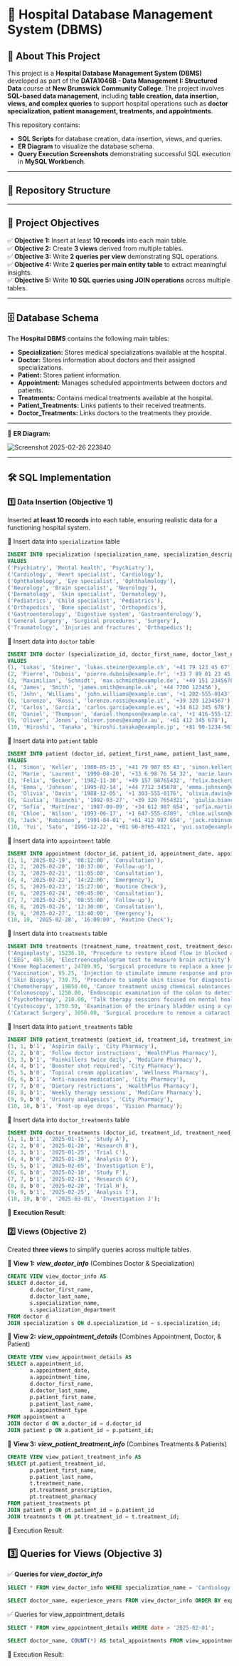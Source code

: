 # 🏥 Hospital Database Management System (DBMS)  

## 📌 About This Project  

This project is a **Hospital Database Management System (DBMS)** developed as part of the **DATA1046B - Data Management I: Structured Data** course at **New Brunswick Community College**. The project involves **SQL-based data management**, including **table creation, data insertion, views, and complex queries** to support hospital operations such as **doctor specialization, patient management, treatments, and appointments**.  

This repository contains:  
- **SQL Scripts** for database creation, data insertion, views, and queries.  
- **ER Diagram** to visualize the database schema.  
- **Query Execution Screenshots** demonstrating successful SQL execution in **MySQL Workbench**.  

---

## 📂 Repository Structure  



---

## 🎯 Project Objectives  

✅ **Objective 1:** Insert at least **10 records** into each main table.  
✅ **Objective 2:** Create **3 views** derived from multiple tables.  
✅ **Objective 3:** Write **2 queries per view** demonstrating SQL operations.  
✅ **Objective 4:** Write **2 queries per main entity table** to extract meaningful insights.  
✅ **Objective 5:** Write **10 SQL queries using JOIN operations** across multiple tables.  

---

## 🗄️ Database Schema  

The **Hospital DBMS** contains the following main tables:  

- **Specialization:** Stores medical specializations available at the hospital.
- **Doctor:** Stores information about doctors and their assigned specializations.
- **Patient:** Stores patient information.
- **Appointment:** Manages scheduled appointments between doctors and patients.
- **Treatments:** Contains medical treatments available at the hospital.
- **Patient_Treatments:** Links patients to their received treatments. 
- **Doctor_Treatments:** Links doctors to the treatments they provide.

---

📌 **ER Diagram:**

![Screenshot 2025-02-26 223840](https://github.com/user-attachments/assets/344a404b-6633-4e0e-8166-81f600eb0abe)

---

## 🛠️ SQL Implementation  

### 1️⃣ **Data Insertion (Objective 1)**  
Inserted **at least 10 records** into each table, ensuring realistic data for a functioning hospital system.  

📌 Insert data into `specialization` table  
```sql
INSERT INTO specialization (specialization_name, specialization_description, specialization_department)
VALUES
('Psychiatry', 'Mental health', 'Psychiatry'),
('Cardiology', 'Heart specialist', 'Cardiology'),
('Ophthalmology', 'Eye specialist', 'Ophthalmology'),
('Neurology', 'Brain specialist', 'Neurology'),
('Dermatology', 'Skin specialist', 'Dermatology'),
('Pediatrics', 'Child specialist', 'Pediatrics'),
('Orthopedics', 'Bone specialist', 'Orthopedics'),
('Gastroenterology', 'Digestive system', 'Gastroenterology'),
('General Surgery', 'Surgical procedures', 'Surgery'),
('Traumatology', 'Injuries and fractures', 'Orthopedics');
```

📌 Insert data into `doctor` table  
```sql
INSERT INTO doctor (specialization_id, doctor_first_name, doctor_last_name, doctor_email, doctor_phone_number)
VALUES
(1, 'Lukas', 'Steiner', 'lukas.steiner@example.ch', '+41 79 123 45 67'),
(2, 'Pierre', 'Dubois', 'pierre.dubois@example.fr', '+33 7 89 01 23 45'),
(3, 'Maximilian', 'Schmidt', 'max.schmidt@example.de', '+49 151 23456789'),
(4, 'James', 'Smith', 'james.smith@example.uk', '+44 7700 123456'),
(5, 'John', 'Williams', 'john.williams@example.com', '+1 202-555-0143'),
(6, 'Lorenzo', 'Rossi', 'lorenzo.rossi@example.it', '+39 320 1234567'),
(7, 'Carlos', 'García', 'carlos.garcia@example.es', '+34 612 345 678'),
(8, 'Daniel', 'Thompson', 'daniel.thompson@example.ca', '+1 416-555-1234'),
(9, 'Oliver', 'Jones', 'oliver.jones@example.au', '+61 412 345 678'),
(10, 'Hiroshi', 'Tanaka', 'hiroshi.tanaka@example.jp', '+81 90-1234-5678');
```

📌 Insert data into `patient` table  
```sql
INSERT INTO patient (doctor_id, patient_first_name, patient_last_name, patient_date_of_birth, patient_phone_number, patient_email)
VALUES
(1, 'Simon', 'Keller', '1980-05-15', '+41 79 987 65 43', 'simon.keller@example.ch'),
(2, 'Marie', 'Laurent', '1990-08-20', '+33 6 98 76 54 32', 'marie.laurent@example.fr'),
(3, 'Felix', 'Becker', '1982-11-30', '+49 157 98765432', 'felix.becker@example.de'),
(4, 'Emma', 'Johnson', '1995-02-14', '+44 7712 345678', 'emma.johnson@example.uk'),
(5, 'Olivia', 'Davis', '1988-12-05', '+1 303-555-0176', 'olivia.davis@example.com'),
(6, 'Giulia', 'Bianchi', '1992-03-27', '+39 320 7654321', 'giulia.bianchi@example.it'),
(7, 'Sofia', 'Martínez', '1987-09-09', '+34 612 987 654', 'sofia.martinez@example.es'),
(8, 'Chloe', 'Wilson', '1993-06-17', '+1 647-555-6789', 'chloe.wilson@example.ca'),
(9, 'Jack', 'Robinson', '1991-04-01', '+61 412 987 654', 'jack.robinson@example.au'),
(10, 'Yui', 'Sato', '1996-12-22', '+81 90-8765-4321', 'yui.sato@example.jp');
```

📌 Insert data into `appointment` table  
```sql
INSERT INTO appointment (doctor_id, patient_id, appointment_date, appointment_time, appointment_type) VALUES
(1, 1, '2025-02-19', '08:12:00', 'Consultation'),
(2, 2, '2025-02-20', '10:37:00', 'Follow-up'),
(3, 3, '2025-02-21', '11:05:00', 'Consultation'),
(4, 4, '2025-02-22', '14:22:00', 'Emergency'),
(5, 5, '2025-02-23', '15:27:00', 'Routine Check'),
(6, 6, '2025-02-24', '09:45:00', 'Consultation'),
(7, 7, '2025-02-25', '08:55:00', 'Follow-up'),
(8, 8, '2025-02-26', '12:30:00', 'Consultation'),
(9, 9, '2025-02-27', '13:40:00', 'Emergency'),
(10, 10, '2025-02-28', '16:00:00', 'Routine Check');
```

📌 Insert data into `treatments` table  
```sql
INSERT INTO treatments (treatment_name, treatment_cost, treatment_description) VALUES
('Angioplasty', 15236.10, 'Procedure to restore blood flow in blocked arteries'),
('EEG', 485.50, 'Electroencephalogram test to measure brain activity'),
('Knee Replacement', 24789.95, 'Surgical procedure to replace a knee joint with a prosthesis'),
('Vaccination', 95.25, 'Injection to stimulate immune response and provide immunity'),
('Skin Biopsy', 730.75, 'Procedure to sample skin tissue for diagnostic analysis'),
('Chemotherapy', 19850.00, 'Cancer treatment using chemical substances to destroy cancer cells'),
('Colonoscopy', 1250.00, 'Endoscopic examination of the colon to detect abnormalities'),
('Psychotherapy', 210.00, 'Talk therapy sessions focused on mental health and emotional well-being'),
('Cystoscopy', 1750.50, 'Examination of the urinary bladder using a cystoscope'),
('Cataract Surgery', 3050.00, 'Surgical procedure to remove a cataract and restore vision');
```

📌 Insert data into `patient_treatments` table  
```sql
INSERT INTO patient_treatments (patient_id, treatment_id, treatment_insurance_coverage, treatment_prescription, treatment_pharmacy) VALUES
(1, 1, b'1', 'Aspirin daily', 'City Pharmacy'),
(2, 2, b'0', 'Follow doctor instructions', 'HealthPlus Pharmacy'),
(3, 3, b'1', 'Painkillers twice daily', 'MediCare Pharmacy'),
(4, 4, b'1', 'Booster shot required', 'City Pharmacy'),
(5, 5, b'0', 'Topical cream application', 'Wellness Pharmacy'),
(6, 6, b'1', 'Anti-nausea medication', 'City Pharmacy'),
(7, 7, b'0', 'Dietary restrictions', 'HealthPlus Pharmacy'),
(8, 8, b'1', 'Weekly therapy sessions', 'MediCare Pharmacy'),
(9, 9, b'0', 'Urinary analgesics', 'City Pharmacy'),
(10, 10, b'1', 'Post-op eye drops', 'Vision Pharmacy');
```

📌 Insert data into `doctor_treatments` table  
```sql
INSERT INTO doctor_treatments (doctor_id, treatment_id, treatment_need_consent, treatment_date, treatment_research) VALUES
(1, 1, b'1', '2025-01-15', 'Study A'),
(2, 2, b'0', '2025-01-20', 'Research B'),
(3, 3, b'1', '2025-01-25', 'Trial C'),
(4, 4, b'0', '2025-01-30', 'Analysis D'),
(5, 5, b'1', '2025-02-05', 'Investigation E'),
(6, 6, b'0', '2025-02-10', 'Study F'),
(7, 7, b'1', '2025-02-15', 'Research G'),
(8, 8, b'0', '2025-02-20', 'Trial H'),
(9, 9, b'1', '2025-02-25', 'Analysis I'),
(10, 10, b'0', '2025-03-01', 'Investigation J');
```

📌 **Execution Result**:

### 2️⃣ **Views (Objective 2)**
Created **three views** to simplify queries across multiple tables.

📌 **View 1:** ***view_doctor_info*** (Combines Doctor & Specialization)

```sql
CREATE VIEW view_doctor_info AS
SELECT d.doctor_id,
       d.doctor_first_name,
       d.doctor_last_name,
       s.specialization_name,
       s.specialization_department
FROM doctor d
JOIN specialization s ON d.specialization_id = s.specialization_id;
```

📌 **View 2:** ***view_appointment_details*** (Combines Appointment, Doctor, & Patient)

```sql
CREATE VIEW view_appointment_details AS
SELECT a.appointment_id,
       a.appointment_date,
       a.appointment_time,
       d.doctor_first_name,
       d.doctor_last_name,
       p.patient_first_name,
       p.patient_last_name,
       a.appointment_type
FROM appointment a
JOIN doctor d ON a.doctor_id = d.doctor_id
JOIN patient p ON a.patient_id = p.patient_id;
```

📌 **View 3:** ***view_patient_treatment_info*** (Combines Treatments & Patients)

```sql
CREATE VIEW view_patient_treatment_info AS
SELECT pt.patient_treatment_id,
       p.patient_first_name,
       p.patient_last_name,
       t.treatment_name,
       pt.treatment_prescription,
       pt.treatment_pharmacy
FROM patient_treatments pt
JOIN patient p ON pt.patient_id = p.patient_id
JOIN treatments t ON pt.treatment_id = t.treatment_id;
```

📌 Execution Result:


## 3️⃣ Queries for Views (Objective 3)

✅ **Queries for** ***view_doctor_info***

```sql
SELECT * FROM view_doctor_info WHERE specialization_name = 'Cardiology';
```

```sql
SELECT doctor_name, experience_years FROM view_doctor_info ORDER BY experience_years DESC;
```

✅ Queries for view_appointment_details

```sql
SELECT * FROM view_appointment_details WHERE date > '2025-02-01';
```

```sql
SELECT doctor_name, COUNT(*) AS total_appointments FROM view_appointment_details GROUP BY doctor_name;
```

📌 Execution Result:



